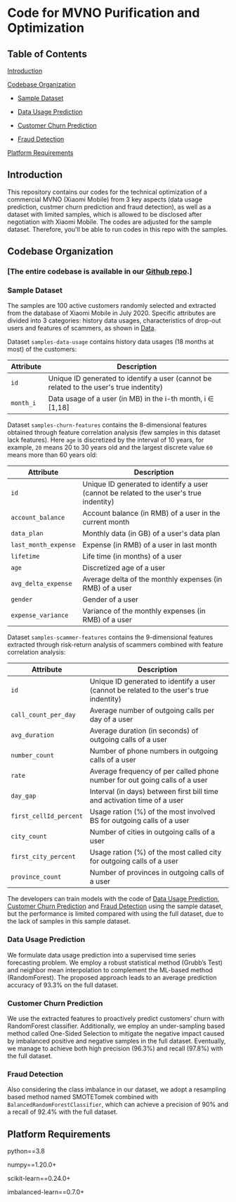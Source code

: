 # Code for MVNO Purification and Optimization

## Table of Contents
[Introduction](#introduction)

[Codebase Organization](#codebase-organization)
 - [Sample Dataset](#sampled-dataset)

 - [Data Usage Prediction](#data-usage-prediction)

 - [Customer Churn Prediction](#custmer-churn-prediction)

 - [Fraud Detection](#fraud-detection)

[Platform Requirements](#platform-requirements)

## Introduction
This repository contains our codes for the technical optimization of a commercial MVNO (Xiaomi Mobile) from 3 key aspects (data usage prediction, custmer churn prediction and fraud detection), as well as a dataset with limited samples, which is allowed to be disclosed after negotiation with Xiaomi Mobile. The codes are adjusted for the sample dataset. Therefore, you'll be able to run codes in this repo with the samples.

## Codebase Organization

### [The entire codebase is available in our [Github repo](https://github.com/MVNO-Optimization/MVNO-Optimization.github.io).]

### Sample Dataset
The samples are 100 active customers randomly selected and extracted from the database of Xiaomi Mobile in July 2020. Specific attributes are divided into 3 categories: history data usages, characteristics of drop-out users and features of scammers, as shown in [Data](https://github.com/MVNO-Optimization/MVNO-Optimization.github.io/tree/main/data).

Dataset `samples-data-usage` contains history data usages (18 months at most) of the customers:

| Attribute | Description |
| ---- | ---- |
| `id` | Unique ID generated to identify a user (cannot be related to the user's true indentity) |
| `month_i` | Data usage of a user (in MB) in the i-th month, i ∈ [1,18] |

Dataset `samples-churn-features` contains the 8-dimensional features obtained through feature correlation analysis (few samples in this dataset lack features). Here `age` is discretized by the interval of 10 years, for example, `20` means 20 to 30 years old and the largest discrete value `60` means more than 60 years old:

| Attribute | Description |
| ---- | ---- |
| `id` | Unique ID generated to identify a user (cannot be related to the user's true indentity) |
| `account_balance` | Account balance (in RMB) of a user  in the current month |
| `data_plan` | Monthly data (in GB) of a user's data plan |
| `last_month_expense` | Expense (in RMB) of a user in last month |
| `lifetime` | Life time (in months) of a user |
| `age` | Discretized age of a user |
| `avg_delta_expense` | Average delta of the monthly expenses (in RMB) of a user |
| `gender` | Gender of a user |
| `expense_variance` | Variance of the monthly expenses (in RMB) of a user |

Dataset `samples-scammer-features` contains the 9-dimensional features extracted through risk-return analysis of scammers combined with feature correlation analysis:

| Attribute | Description |
| ---- | ---- |
| `id` | Unique ID generated to identify a user (cannot be related to the user's true indentity) |
| `call_count_per_day` | Average number of outgoing calls per day of a user |
| `avg_duration` | Average duration (in seconds) of outgoing calls of a user  |
| `number_count` | Number of phone numbers in outgoing calls of a user |
| `rate` | Average frequency of per called phone number for out going calls of a user |
| `day_gap` | Interval (in days) between first bill time and activation time of a user |
| `first_cellId_percent` | Usage ration (%) of the most involved BS for outgoing calls of a user |
| `city_count` | Number of cities in outgoing calls of a user |
| `first_city_percent` | Usage ration (%) of the most called city for outgoing calls of a user |
| `province_count` | Number of provinces in outgoing calls of a user |

The developers can train models with the code of [Data Usage Prediction](https://github.com/MVNO-Optimization/MVNO-Optimization.github.io/tree/main/data-usage-prediction), [Customer Churn Prediction](https://github.com/MVNO-Optimization/MVNO-Optimization.github.io/tree/main/customer-churn-prediction) and [Fraud Detection](https://github.com/MVNO-Optimization/MVNO-Optimization.github.io/tree/main/data-usage-prediction) using the sample dataset, but the performance is limited compared with using the full dataset, due to the lack of samples in this sample dataset.

### Data Usage Prediction
We formulate data usage prediction into a supervised time series forecasting problem. We employ a robust statistical method (Grubb’s Test) and neighbor mean interpolation to complement the ML-based method (RandomForest). The proposed approach leads to an average prediction accuracy of 93.3% on the full dataset.

### Customer Churn Prediction
We use the extracted features to proactively predict customers’ churn with RandomForest classifier. Additionally, we employ an under-sampling based method called One-Sided Selection to mitigate the negative impact caused by imbalanced positive and negative samples in the full dataset. Eventually, we manage to achieve both high precision (96.3%) and recall (97.8%) with the full dataset. 

### Fraud Detection
Also considering the class imbalance in our dataset, we adopt a resampling based method named SMOTETomek combined with `BalancedRandomForestClassifier`, which can achieve a precision of 90% and a recall of 92.4% with the full dataset.

## Platform Requirements
python==3.8

numpy==1.20.0+

scikit-learn==0.24.0+

imbalanced-learn==0.7.0+
